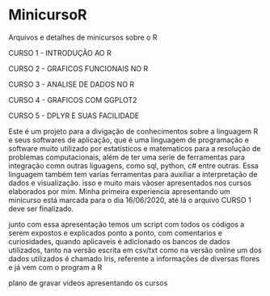# MinicursoR
Arquivos e detalhes de minicursos sobre o R

CURSO 1 - INTRODUÇÃO AO R

CURSO 2 - GRAFICOS FUNCIONAIS NO R

CURSO 3 - ANALISE DE DADOS NO R

CURSO 4 - GRAFICOS COM GGPLOT2

CURSO 5 - DPLYR E SUAS FACILIDADE



Este é um projeto para a divigação de conhecimentos sobre a linguagem R e seus softwares de aplicação, que é uma linguagem de programação e software muito utilizado por estatisticos e matematicos para a resolução de problemas computacionais, além de ter uma serie de ferramentas para integração comn outras liguagens, como sql, python, c# entre outras.
Essa linguagem também tem varias ferramentas para auxiliar a interpretação de dados e visualização. isso e muito mais vãoser apresentados nos cursos elaborados por mim.
Minha primeira experiencia apresentando um minicurso está marcada para o dia 16/06/2020, até lá o arquivo CURSO 1 deve ser finalizado.

junto com essa apresentação temos um script com todos os códigos a serem expostos e explicados ponto a ponto, com comentarios e curiosidades, quando aplicaveis
é adicionado os bancos de dados utilizados, tanto na versão escrita em  csv/txt como na versão online
um dos dados utilizados é chamado Iris, referente a informações de diversas flores e já vem com o program a R

plano de gravar videos apresentando os cursos
